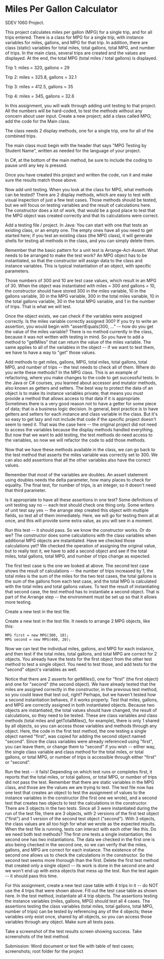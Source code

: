 # Miles Per Gallon Calculator
SDEV 1060 Project. 

This project calculates miles per gallon (MPG) for a single trip, and for all trips entered. There is a class for MPG for a single trip, with instance variables for miles, gallons, and MPG for that trip. In addition, there are class (static) variables for total miles, total gallons, total MPG, and number of trips. In the main class, several trips are created and the values are displayed. At the end, the total MPG (total miles / total gallons) is displayed.

Trip 1: miles = 320, gallons = 29

Trip 2: miles = 325.8, gallons = 32.1

Trip 3: miles = 412.5, gallons = 35

Trip 4: miles = 345, gallons = 32.6

In this assignment, you will walk through adding unit testing to that project. All the numbers will be hard-coded, to test the methods without any concern about user input.  Create a new project; add a class called MPG; add the code for the Main class.
 
 The class needs 2 display methods, one for a single trip, one for all of the combined trips.
 
 The main class must begin with the header that says "MPG Testing by Student Name", written as needed for the language of your project.
 
 In C#, at the bottom of the main method, be sure to include the coding to pause until any key is pressed.

Once you have created this project and written the code, run it and make sure the results match those above.

Now add unit testing. When you look at the class for MPG, what methods can be tested? There are 2 display methods, which are easy to test with visual inspection of just a few test cases. Those methods should be tested, but we will focus on testing variables and the result of calculations here. The constructor does a lot of work, that would be a good place to test that the MPG object was created correctly and that its calculations were correct.

Add a testing file / project. In Java: You can start with one that tests an existing class, or an empty one. The empty ones have all you need to get started here; if you test an existing class (the MPG class), it will generate shells for testing all methods in the class, and you can simply delete them.

Remember that the basic pattern for a unit test is Arrange-Act-Assert. What needs to be arranged to make the test work? An MPG object has to be instantiated, so that the constructor will assign data to the class and instance variables. This is typical instantiation of an object, with specific parameters.

Those numbers of 300 and 10 are test case values, which result in an MPG of 30. When the object was instantiated with miles = 300 and gallons = 10, the constructor should have stored 300 in the miles variable, 10 in the gallons variable, 30 in the MPG variable, 300 in the total miles variable, 10 in the total gallons variable, 30 in the total MPG variable, and 1 in the number of trips. That is what we will test.

Once the object exists, we can check if the variables were assigned correctly. Is the miles variable correctly assigned 300? If you try to write an assertion, you would begin with "assertEquals(300, ..." -- how do you get the value of the miles variable? There is no method currently in the class, because it was not written with testing in mind. So you have to add a method to "getMiles" that can return the value of the miles variable. The same applies to all of the variables in the object -- if we want to test them, we have to have a way to "get" those values. 

Add methods to get miles, gallons, MPG, total miles, total gallons, total MPG, and number of trips -- the test needs to check all of them. Where do you write these methods? In the MPG class. This is an example of refactoring, where you make changes to the code to get successful tests. In the Java or C# courses, you learned about accessor and mutator methods, also known as getters and setters. The best way to protect the data of an object is to make its instance variables private; that means you must provide a method that allows access to that data if it is appropriate. Sometimes there is a very good reason not to have a getter for some piece of data; that is a business logic decision. In general, best practice is to have getters and setters for each instance and class variable in the class. But it's so easy to get lazy and not include that code if the specific project doesn't seem to need it. That was the case here -- the original project did not need to access the variables because the display methods handled everything. But now that we want to add testing, the test methods do need access to the variables, so now we will refactor the code to add those methods.

Now that we have these methods available in the class, we can go back to the test method that asserts the miles variable was correctly set to 300. We can also add assertions that all the other variables also have the correct values.

Remember that most of the variables are doubles. An assert statement using doubles needs the delta parameter, how many places to check for equality. The final test, for number of trips, is an integer, so it doesn't need that third parameter.

Is it appropriate to have all these assertions in one test? Some definitions of unit testing say no -- each test should check one thing only. Some writers of unit test say yes -- the arrange step created this object with multiple fields, so test all of them immediately. Here, we will go for testing them all at once, and this will provide some extra value, as you will see in a moment.

Run this test -- it should pass. So we know the constructor works. Or do we? The constructor does some calculations with the class variables when additional MPG objects are instantiated. Have we checked those calculations yet? We checked the operation of assigning the original value, but to really test it, we have to add a second object and see if the total miles, total gallons, total MPG, and number of trips change as expected.

The first test case is the one we looked at above. The second test case shows the result of calculations -- the number of trips increased by 1, the total miles is the sum of the miles for the two test cases, the total gallons is the sum of the gallons from each test case, and the total MPG is calculated with the total miles and total gallons values. To test the result of instantiating that second case, the test method has to instantiate a second object. That is part of the Arrange step -- the environment must be set up so that it allows more testing.

Create a new test in the test file.

Create a new test in the test file. It needs to arrange 2 MPG objects, like this:

    MPG first = new MPG(300, 10);
    MPG second = new MPG(400, 20);

Now we can test the individual miles, gallons, and MPG for each instance, and then test if the total miles, total gallons, and total MPG are correct for 2 objects. You already have the tests for the first object from the other test method to test a single object. You need to test those, and add tests for the "second" object's variables as well. 

Notice that there are 2 asserts for getMiles(), one for "first" (the first object) and one for "second" (the second object). We have already tested that the miles are assigned correctly in the constructor, in the previous test method, so you could leave that test out, right? Perhaps, but we haven't tested how a second instantiation behaves, if it works properly. Test that miles, gallons, and MPG are correctly assigned in both instantiated objects. Because two objects are instantiated, the total values should have changed, the result of calculations, so they need to be tested. These are class variables and class methods (total miles and getTotalMiles(), for example), there is only 1 shared by all objects, so you can access those variables and methods through any object. Here, the code in the first test method, the one testing a single object named "first", was copied for adding the second object named "second". Since the class variables were already referenced using "first", you can leave them, or change them to "second" if you wish -- either way, the single class variable and class method for the total miles, or total gallons, or total MPG, or number of trips is accessible through either "first" or "second".

Run the test -- it fails! Depending on which test runs or completes first, it reports that the total miles, or total gallons, or total MPG, or number of trips did not pass the test.  Remember that there are static variables in the MPG class, and those are the values we are trying to test. The test file now has one test that creates an object to test the assignment of values to the instance variables in the constructor (the first one we wrote), and a second test that creates two objects to test the calculations in the constructor. There are 3 objects in the two tests. Since all 3 were instantiated during the run of the test file, there are 3 objects, with 2 versions of the first test object ("first") and 1 version of the second test object ("second"). With 3 objects, the class values are all too high for what we wrote as the expected results. When the test file is running, tests can interact with each other like this. Do we need both test methods? The first one tests a single instantiation; the second one has two instantiations. The data we checked in the first one is also being checked in the second one, so we can verify that the miles, gallons, and MPG are correct for each instance. The existence of the second one allows us to check the calculations in the constructor. So the second test seems more thorough than the first. Delete the first test method that created only a single object -- its work is done in the second one and we won't end up with extra objects that mess up the test. Run the test again -- it should pass this time.

For this assignment, create a new test case table with 4 trips in it -- do NOT use the 4 trips that were shown above. Fill out the test case table as shown here. In the test method, instantiate all 4 trip objects. The assertions testing the instance variables (miles, gallons, MPG) should test all 4 cases. The assertions testing the class variables (total miles, total gallons, total MPG, number of trips) can be tested by referencing any of the 4 objects; these variables only exist once, shared by all objects, so you can access those variables through any object. Make sure all tests pass.

Take a screenshot of the test results screen showing success. Take screenshots of the test method.

Submission: Word document or text file with table of test cases; screenshots; root folder for the project
